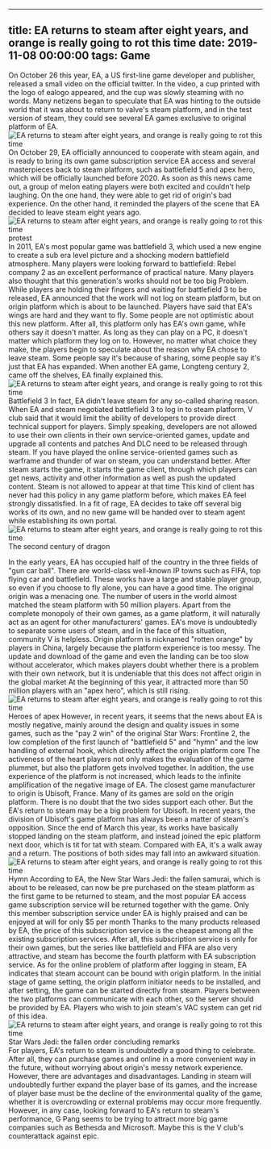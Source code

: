
---
title: EA returns to steam after eight years, and orange is really going to rot this time
date: 2019-11-08 00:00:00
tags:  Game
---
On October 26 this year, EA, a US first-line game developer and publisher, released a small video on the official twitter. In the video, a cup printed with the logo of ealogo appeared, and the cup was slowly steaming with no words. Many netizens began to speculate that EA was hinting to the outside world that it was about to return to valve's steam platform, and in the test version of steam, they could see several EA games exclusive to original platform of EA.
![EA returns to steam after eight years, and orange is really going to rot this time](fe3b4393a8f5404985f7f0a709ac5a83.jpg)
On October 29, EA officially announced to cooperate with steam again, and is ready to bring its own game subscription service EA access and several masterpieces back to steam platform, such as battlefield 5 and apex hero, which will be officially launched before 2020. As soon as this news came out, a group of melon eating players were both excited and couldn't help laughing. On the one hand, they were able to get rid of origin's bad experience. On the other hand, it reminded the players of the scene that EA decided to leave steam eight years ago.
![EA returns to steam after eight years, and orange is really going to rot this time](d52065482066443d87626ce230d1f255.jpg)
    protest   
In 2011, EA's most popular game was battlefield 3, which used a new engine to create a sub era level picture and a shocking modern battlefield atmosphere. Many players were looking forward to battlefield: Rebel company 2 as an excellent performance of practical nature. Many players also thought that this generation's works should not be too big Problem. While players are holding their fingers and waiting for battlefield 3 to be released, EA announced that the work will not log on steam platform, but on origin platform which is about to be launched.
Players have said that EA's wings are hard and they want to fly. Some people are not optimistic about this new platform. After all, this platform only has EA's own game, while others say it doesn't matter. As long as they can play on a PC, it doesn't matter which platform they log on to. However, no matter what choice they make, the players begin to speculate about the reason why EA chose to leave steam. Some people say it's because of sharing, some people say it's just that EA has expanded. When another EA game, Longteng century 2, came off the shelves, EA finally explained this.
![EA returns to steam after eight years, and orange is really going to rot this time](8c1327bc1c14405b9243e99d3c233cb7.jpg)
Battlefield 3
In fact, EA didn't leave steam for any so-called sharing reason. When EA and steam negotiated battlefield 3 to log in to steam platform, V club said that it would limit the ability of developers to provide direct technical support for players. Simply speaking, developers are not allowed to use their own clients in their own service-oriented games, update and upgrade all contents and patches And DLC need to be released through steam. If you have played the online service-oriented games such as warframe and thunder of war on steam, you can understand better. After steam starts the game, it starts the game client, through which players can get news, activity and other information as well as push the updated content. Steam is not allowed to appear at that time This kind of client has never had this policy in any game platform before, which makes EA feel strongly dissatisfied. In a fit of rage, EA decides to take off several big works of its own, and no new game will be handed over to steam agent while establishing its own portal.
![EA returns to steam after eight years, and orange is really going to rot this time](6be85994b32f458385cc734d6bcce503.jpg)
The second century of dragon
          
In the early years, EA has occupied half of the country in the three fields of "gun car ball". There are world-class well-known IP towns such as FIFA, top flying car and battlefield. These works have a large and stable player group, so even if you choose to fly alone, you can have a good time. The original origin was a menacing one. The number of users in the world almost matched the steam platform with 50 million players. Apart from the complete monopoly of their own games, as a game platform, it will naturally act as an agent for other manufacturers' games. EA's move is undoubtedly to separate some users of steam, and in the face of this situation, community V is helpless.
Origin platform is nicknamed "rotten orange" by players in China, largely because the platform experience is too messy. The update and download of the game and even the landing can be too slow without accelerator, which makes players doubt whether there is a problem with their own network, but it is undeniable that this does not affect origin in the global market At the beginning of this year, it attracted more than 50 million players with an "apex hero", which is still rising.
![EA returns to steam after eight years, and orange is really going to rot this time](3659453d08254dce9d545d25ed16db3a.jpg)
Heroes of apex
However, in recent years, it seems that the news about EA is mostly negative, mainly around the design and quality issues in some games, such as the "pay 2 win" of the original Star Wars: Frontline 2, the low completion of the first launch of "battlefield 5" and "hymn" and the low handling of external hook, which directly affect the origin platform core The activeness of the heart players not only makes the evaluation of the game plummet, but also the platform gets involved together. In addition, the use experience of the platform is not increased, which leads to the infinite amplification of the negative image of EA.
The closest game manufacturer to origin is Ubisoft, France. Many of its games are sold on the origin platform. There is no doubt that the two sides support each other. But the EA's return to steam may be a big problem for Ubisoft. In recent years, the division of Ubisoft's game platform has always been a matter of steam's opposition. Since the end of March this year, its works have basically stopped landing on the steam platform, and instead joined the epic platform next door, which is tit for tat with steam. Compared with EA, it's a walk away and a return. The positions of both sides may fall into an awkward situation.
![EA returns to steam after eight years, and orange is really going to rot this time](2c78f386a0a749dea249219b9d2d8008.jpg)
Hymn
According to EA, the New Star Wars Jedi: the fallen samurai, which is about to be released, can now be pre purchased on the steam platform as the first game to be returned to steam, and the most popular EA access game subscription service will be returned together with the game. Only this member subscription service under EA is highly praised and can be enjoyed at will for only $5 per month Thanks to the many products released by EA, the price of this subscription service is the cheapest among all the existing subscription services. After all, this subscription service is only for their own games, but the series like battlefield and FIFA are also very attractive, and steam has become the fourth platform with EA subscription service.
As for the online problem of platform after logging in steam, EA indicates that steam account can be bound with origin platform. In the initial stage of game setting, the origin platform initiator needs to be installed, and after setting, the game can be started directly from steam. Players between the two platforms can communicate with each other, so the server should be provided by EA. Players who wish to join steam's VAC system can get rid of this idea.
![EA returns to steam after eight years, and orange is really going to rot this time](9d7672a2756e48b587f41790d1a093c3.jpg)
Star Wars Jedi: the fallen order
    concluding remarks  
For players, EA's return to steam is undoubtedly a good thing to celebrate. After all, they can purchase games and online in a more convenient way in the future, without worrying about origin's messy network experience. However, there are advantages and disadvantages. Landing in steam will undoubtedly further expand the player base of its games, and the increase of player base must be the decline of the environmental quality of the game, whether it is overcrowding or external problems may occur more frequently. However, in any case, looking forward to EA's return to steam's performance, G Pang seems to be trying to attract more big game companies such as Bethesda and Microsoft. Maybe this is the V club's counterattack against epic.